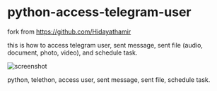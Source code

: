 # python-access-telegram-user
fork from https://github.com/Hidayathamir

this is how to access telegram user, sent message, sent file (audio, document, photo, video), and schedule task.

![screenshot](README_assets/screenshot.png)

python, telethon, access user, sent message, sent file, schedule task.
